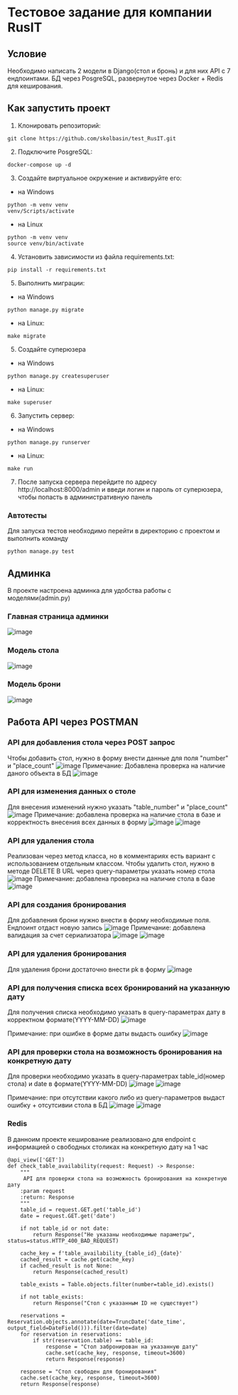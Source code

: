 # Тестовое задание для компании RusIT

## Условие
Необходимо написать 2 модели в Django(стол и бронь) и для них API с 7 ендпоинтами. БД через PosgreSQL, развернутое через Docker + Redis для кеширования.

## Как запустить проект
1. Клонировать репозиторий:
```
git clone https://github.com/skolbasin/test_RusIT.git
```
2. Подключите PosgreSQL:
```
docker-compose up -d
```
3. Создайте виртуальное окружение и активируйте его:
- на Windows
```
python -m venv venv
venv/Scripts/activate
```
- на Linux
```
python -m venv venv
source venv/bin/activate
```
4. Установить зависимости из файла requirements.txt:
```
pip install -r requirements.txt
```
5. Выполнить миграции:
- на Windows
```
python manage.py migrate
```
- на Linux:
```
make migrate
```
5. Создайте суперюзера
- на Windows
```
python manage.py createsuperuser
```
- на Linux:
```
make superuser
```
6. Запустить сервер:
- на Windows
```
python manage.py runserver
```
- на Linux:
```
make run
```
7. После запуска сервера перейдите по адресу http://localhost:8000/admin и введи логин и пароль от суперюзера, чтобы попасть в административную панель
### Автотесты
Для запуска тестов необходимо перейти в директорию с проектом и выполнить команду 
```
python manage.py test
```
## Админка
В проекте настроена админка для удобства работы с моделями(admin.py)

### Главная страница админки
![image](https://github.com/skolbasin/test_RusIT/assets/111511890/2b8b0ba8-1fdb-45fa-be9b-81e395b58bc5)
### Модель стола 
![image](https://github.com/skolbasin/test_RusIT/assets/111511890/4fb8e8e7-b4ec-4dec-b5f4-8df50f829efd)
### Модель брони 
![image](https://github.com/skolbasin/test_RusIT/assets/111511890/1382a81e-23fe-4b4a-bdfa-9b5443981644)

## Работа API через POSTMAN

### API для добавления стола через POST запрос
Чтобы добавить стол, нужно в форму внести данные для поля "number" и "place_count"
![image](https://github.com/skolbasin/test_RusIT/assets/111511890/f93f58db-9b5a-4e65-92e3-2b9b20266470)
Примечание: Добавлена проверка на наличие даного объекта в БД
![image](https://github.com/skolbasin/test_RusIT/assets/111511890/54b4567b-0575-47ed-938d-862e976962f2)

### API для изменения данных о столе
Для внесения изменений нужно указать "table_number" и "place_count"
![image](https://github.com/skolbasin/test_RusIT/assets/111511890/d8316640-9050-487d-87d9-ac6398f2cb50)
Примечание: добавлена проверка на наличие стола в базе и корректность внесения всех данных в форму
![image](https://github.com/skolbasin/test_RusIT/assets/111511890/c137c814-e725-4b16-8753-215453d090ff)
![image](https://github.com/skolbasin/test_RusIT/assets/111511890/a656e836-d774-4b5a-9728-0606fa4a4686)

### API для удаления стола
Реализован через метод класса, но в комментариях есть вариант с использованием отдельным классом. 
Чтобы удалить стол, нужно в методе DELETE В URL через query-параметры указать номер стола 
![image](https://github.com/skolbasin/test_RusIT/assets/111511890/0023fe1d-9a3b-45c2-948a-c8455e1f70ce)
Примечание: добавлена проверка на наличие стола в базе
![image](https://github.com/skolbasin/test_RusIT/assets/111511890/ecc24bfc-bc1f-4597-93c3-112387cb9d05)

### API для создания бронирования
Для добавления брони нужно внести в форму необходимые поля. Ендпоинт отдаст новую запись
![image](https://github.com/skolbasin/test_RusIT/assets/111511890/8bfeb48e-4463-443c-abea-bbf1342052df)
Примечание: добавлена валидация за счет сериализатора
![image](https://github.com/skolbasin/test_RusIT/assets/111511890/f7f16dca-9e61-4fa6-9ee0-6a46e4d2329e)
![image](https://github.com/skolbasin/test_RusIT/assets/111511890/100045d1-9a37-431e-80f8-9026b45c4ec8)

### API для удаления бронирования
Для удаления брони достаточно внести pk в форму
![image](https://github.com/skolbasin/test_RusIT/assets/111511890/9a2af540-ef3f-42ec-a1c2-63b058245cf7)

### API для получения списка всех бронирований на указанную дату
Для получения списка необходимо указать в query-параметрах дату в корректном формате(YYYY-MM-DD)
![image](https://github.com/skolbasin/test_RusIT/assets/111511890/54858592-faab-439e-b78e-944b60a31294)

Примечание: при ошибке в форме даты выдасть ошибку 
![image](https://github.com/skolbasin/test_RusIT/assets/111511890/9538eed0-e3d0-4fd2-acc4-79a376bca90c)

### API для проверки стола на возможность бронирования на конкретную дату
Для проверки необходимо указать в query-параметрах table_id(номер стола) и date в формате(YYYY-MM-DD)
![image](https://github.com/skolbasin/test_RusIT/assets/111511890/1bd4cc0c-c851-4824-a448-68f1ca813775)
![image](https://github.com/skolbasin/test_RusIT/assets/111511890/f2d8312d-0176-49cd-b321-c65ca05e34f0)

Примечание: при отсутствии какого либо из query-параметров выдаст ошибку + отсутсивии стола в БД
![image](https://github.com/skolbasin/test_RusIT/assets/111511890/8546eec2-67d5-48d3-8d66-a9822fce8e50)
![image](https://github.com/skolbasin/test_RusIT/assets/111511890/82530ede-7ba2-4e02-9119-b4c081793e08)

### Redis
В данноим проекте кеширование реализовано для endpoint с информацией о свободных столиках на конкретную дату на 1 час
```
@api_view(['GET'])
def check_table_availability(request: Request) -> Response:
    """
     API для проверки стола на возможность бронирования на конкретную дату
    :param request
    :return: Response
    """
    table_id = request.GET.get('table_id')
    date = request.GET.get('date')

    if not table_id or not date:
        return Response("Не указаны необходимые параметры", status=status.HTTP_400_BAD_REQUEST)

    cache_key = f'table_availability_{table_id}_{date}'
    cached_result = cache.get(cache_key)
    if cached_result is not None:
        return Response(cached_result)

    table_exists = Table.objects.filter(number=table_id).exists()

    if not table_exists:
        return Response("Стол с указанным ID не существует")

    reservations = Reservation.objects.annotate(date=TruncDate('date_time', output_field=DateField())).filter(date=date)
    for reservation in reservations:
        if str(reservation.table) == table_id:
            response = "Стол забронирован на указанную дату"
            cache.set(cache_key, response, timeout=3600) 
            return Response(response)

    response = "Стол свободен для бронирования"
    cache.set(cache_key, response, timeout=3600)  
    return Response(response)
```
